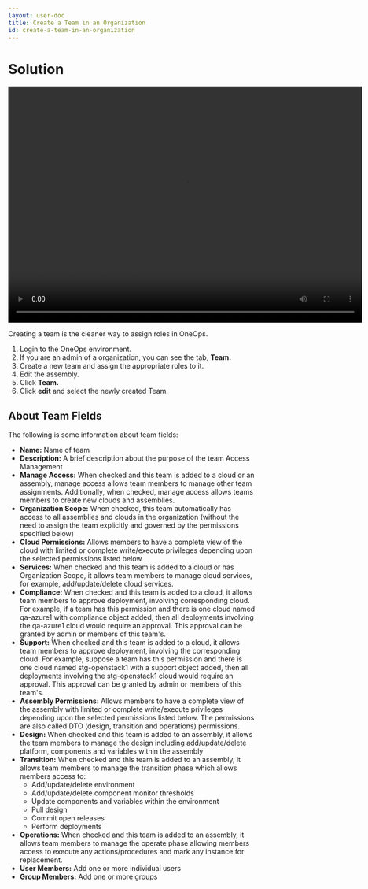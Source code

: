 ```yaml
---
layout: user-doc
title: Create a Team in an Organization
id: create-a-team-in-an-organization
---
```


# Solution

<video width="720" height="480" preload="metadata" controls="" class="grovo-video">
    <source src="http://videos.grovo.com/walmart-oneops-0215_creating-teams-in-an-org_4668.webm?vpv=1" type="video/webm">
    Your browser does not implement HTML5 video. 
</video>

Creating a team is the cleaner way to assign roles in OneOps.


1. Login to the OneOps environment.
2. If you are an admin of a organization, you can see the tab, **Team.**
3. Create a new team and assign the appropriate roles to it.
4. Edit the assembly.
5. Click **Team.**
6. Click **edit** and select the newly created Team.

## About Team Fields

The following is some information about team fields:


* **Name:** Name of team
* **Description:** A brief description about the purpose of the team
Access Management
* **Manage Access:** When checked and this team is added to a cloud or an assembly, manage access allows team members to manage other team assignments.  Additionally, when checked, manage access allows teams members to create new clouds and assemblies.
* **Organization Scope:** When checked, this team automatically has access to all assemblies and clouds in the organization (without the need to assign the team explicitly and governed by the permissions specified below)
* **Cloud Permissions:** Allows members to have a complete view of the cloud with limited or complete write/execute privileges depending upon the selected permissions listed below
* **Services:** When checked and this team is added to a cloud or has Organization Scope, it allows team members to manage cloud services, for example, add/update/delete cloud services.
* **Compliance:** When checked and this team is added to a cloud, it allows team members to approve deployment, involving corresponding cloud. For example, if a team has this permission and there is one cloud named qa-azure1 with compliance object added, then all deployments involving the qa-azure1 cloud would require an approval. This approval can be granted by admin or members of this team's.
* **Support:** When checked and this team is added to a cloud, it allows team members to approve deployment, involving the corresponding cloud. For example, suppose a team has this permission and there is one cloud named stg-openstack1 with a support object added, then all deployments involving the stg-openstack1 cloud would require an approval. This approval can be granted by admin or members of this team's.
* **Assembly Permissions:** Allows members to have a complete view of the assembly with limited or complete write/execute privileges depending upon the selected permissions listed below. The permissions are also called DTO (design, transition and operations) permissions.
* **Design:** When checked and this team is added to an assembly, it allows the team members to manage the design including add/update/delete platform, components and variables within the assembly
* **Transition:** When checked and this team is added to an assembly, it allows team members to manage the transition phase which allows members access to:
    * Add/update/delete environment
    * Add/update/delete component monitor thresholds
    * Update components and variables within the environment
    * Pull design
    * Commit open releases 
    * Perform deployments
* **Operations:** When checked and this team is added to an assembly, it allows team members to manage the operate phase allowing members access to execute any actions/procedures and mark any instance for replacement.
* **User Members:** Add one or more individual users
* **Group Members:** Add one or more groups
